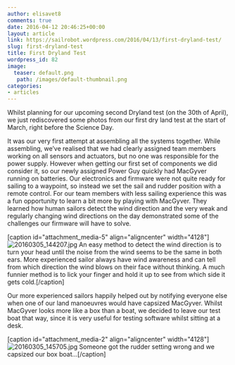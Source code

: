 ```yaml
---
author: elisavet8
comments: true
date: 2016-04-12 20:46:25+00:00
layout: article
link: https://sailrobot.wordpress.com/2016/04/13/first-dryland-test/
slug: first-dryland-test
title: First Dryland Test
wordpress_id: 82
image:
  teaser: default.png
   path: /images/default-thumbnail.png
categories:
- articles
---
```


Whilst planning for our upcoming second Dryland test (on the 30th of April), we just rediscovered some photos from our first dry land test at the start of March, right before the Science Day.

It was our very first attempt at assembling all the systems together. While assembling, we’ve realised that we had clearly assigned team members working on all sensors and actuators, but no one was responsible for the power supply. However when getting our first set of components we did consider it, so our newly assigned Power Guy quickly had MacGyver running on batteries. Our electronics and firmware were not quite ready for sailing to a waypoint, so instead we set the sail and rudder position with a remote control. For our team members with less sailing experience this was a fun opportunity to learn a bit more by playing with MacGyver. They learned how human sailors detect the wind direction and the very weak and regularly changing wind directions on the day demonstrated some of the challenges our firmware will have to solve.

[caption id="attachment_media-5" align="aligncenter" width="4128"]![20160305_144207.jpg](https://sailrobot.files.wordpress.com/2016/04/20160305_144207.jpg) An easy method to detect the wind direction is to turn your head until the noise from the wind seems to be the same in both ears. More experienced sailor always have wind awareness and can tell from which direction the wind blows on their face without thinking. A much funnier method is to lick your finger and hold it up to see from which side it gets cold.[/caption]



Our more experienced sailors happily helped out by notifying everyone else when one of our land manoeuvres would have capsized MacGyver. Whilst MacGyver looks more like a box than a boat, we decided to leave our test boat that way, since it is very useful for testing software whilst sitting at a desk.



[caption id="attachment_media-2" align="aligncenter" width="4128"]![20160305_145705.jpg](https://sailrobot.files.wordpress.com/2016/04/20160305_145705.jpg) Someone got the rudder setting wrong and we capsized our box boat...[/caption]

